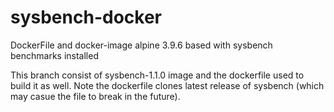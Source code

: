 # sysbench-docker
DockerFile and docker-image alpine 3.9.6 based with sysbench benchmarks installed

This branch consist of sysbench-1.1.0 image and the dockerfile used to build it as well.
Note the dockerfile clones latest release of sysbench (which may casue the file to break in the future).
